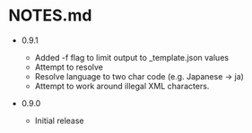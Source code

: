 NOTES.md
========


* 0.9.1

    * Added -f flag to limit output to _template.json values
    * Attempt to resolve <AppName>
    * Resolve language to two char code (e.g. Japanese -> ja)
    * Attempt to work around illegal XML characters.


* 0.9.0

    * Initial release